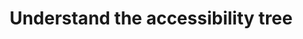 ---
layout: untitled-a11y-guide-action
idea: Know the technology
title: Understand the accessibility tree
order: 2
---